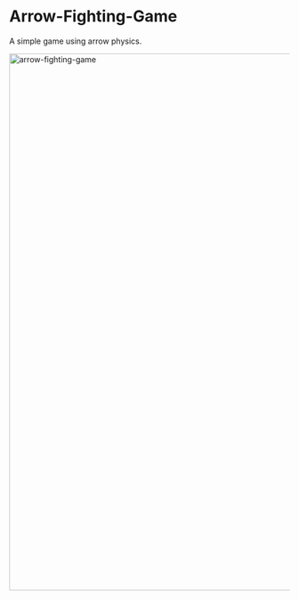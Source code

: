 # Arrow-Fighting-Game
A simple game using arrow physics.

<img width="965" alt="arrow-fighting-game" src="https://cloud.githubusercontent.com/assets/19174440/19400317/ff028820-922b-11e6-89ce-3bba9d3b1722.png">
